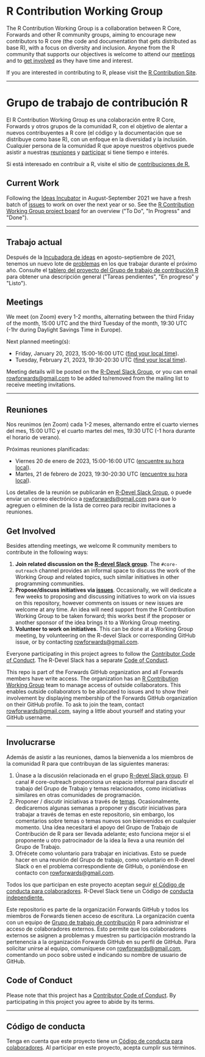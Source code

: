 # R Contribution Working Group

The R Contribution Working Group is a collaboration between R Core, Forwards and other R community groups, aiming to encourage new contributors to R core (the code and documentation that gets distributed as base R), with a focus on diversity and inclusion. Anyone from the R community that supports our objectives is welcome to attend our [meetings](#meetings) and to [get involved](#get-involved) as they have time and interest.

If you are interested in contributing to R, please visit the [R Contribution Site](https://forwards.github.io/rcontribution/).

---
# Grupo de trabajo de contribución R
El R Contribution Working Group es una colaboración entre R Core, Forwards y otros grupos de la comunidad R, con el objetivo de alentar a nuevos contribuyentes a R core (el código y la documentación que se distribuye como base R), con un enfoque en la diversidad y la inclusión. Cualquier persona de la comunidad R que apoye nuestros objetivos puede asistir a nuestras [reuniones](#meetings) y [participar](#get-involved) si tiene tiempo e interés.

Si está interesado en contribuir a R, visite el sitio de [contribuciones de R.](https://forwards.github.io/rcontribution/)

## Current Work

Following the [Ideas Incubator](ideas_incubator.md) in August-September 2021 we have a fresh batch of [issues](https://github.com/forwards/rcontribution/issues) to work on over the next year or so. See the [R Contribution Working Group project board](https://github.com/forwards/rcontribution/projects/1#card-69991106) for an overview ("To Do", "In Progress" and "Done").

---

## Trabajo actual

Después de la [Incubadora de ideas](ideas_incubator.md) en agosto-septiembre de 2021, tenemos un nuevo lote de [problemas](https://github.com/forwards/rcontribution/issues) en los que trabajar durante el próximo año. Consulte el [tablero del proyecto del Grupo de trabajo de contribución R](https://github.com/forwards/rcontribution/projects/1#card-69991106) para obtener una descripción general ("Tareas pendientes", "En progreso" y "Listo").


## Meetings

We meet (on Zoom) every 1-2 months, alternating between the third Friday of the month, 15:00 UTC and the third Tuesday of the month, 19:30 UTC (-1hr during Daylight Savings Time in Europe). 

Next planned meeting(s):
 - Friday, January 20, 2023, 15:00-16:00 UTC ([find your local time](https://arewemeetingyet.com/UTC/2023-01-20/15:00/R%20Contribution%20Working%20Group)).
 - Tuesday, February 21, 2023, 19:30-20:30 UTC ([find your local time](https://arewemeetingyet.com/UTC/2023-02-21/19:30/R%20Contribution%20Working%20Group)).

Meeting details will be posted on the [R-Devel Slack Group](https://forwards.github.io/rcontribution/slack), or you can email rowforwards@gmail.com to be added to/removed from the mailing list to receive meeting invitations.

---
## Reuniones

Nos reunimos (en Zoom) cada 1-2 meses, alternando entre el cuarto viernes del mes, 15:00 UTC y el cuarto martes del mes, 19:30 UTC (-1 hora durante el horario de verano).

Próximas reuniones planificadas:

 - Viernes 20 de enero de 2023, 15:00-16:00 UTC ([encuentre su hora local](https://arewemeetingyet.com/UTC/2023-01-20/15:00/Grupo%20de%20trabajo%20de%20contribución%20R)).
 - Martes, 21 de febrero de 2023, 19:30-20:30 UTC ([encuentre su hora local](https://arewemeetingyet.com/UTC/2023-01-21/19:30/Grupo%20de%20trabajo%20de%20contribución%20R)).

Los detalles de la reunión se publicarán en [R-Devel Slack Group](https://forwards.github.io/rcontribution/slack), o puede enviar un correo electrónico a rowforwards@gmail.com para que lo agreguen o eliminen de la lista de correo para recibir invitaciones a reuniones.

## Get Involved

Besides attending meetings, we welcome R community members to contribute in the following ways:

1. **Join related discussion on the [R-devel Slack group](https://forwards.github.io/rcontribution/slack)**. The `#core-outreach` channel provides an informal space to discuss the work of the Working Group and related topics, such similar initiatives in other programming communities.
2. **Propose/discuss initiatives via [issues](https://github.com/forwards/rcontribution/issues)**. Occasionally, we will dedicate a few weeks to proposing and discussing initiatives to work on via issues on this repository, however comments on issues or new issues are welcome at any time. An idea will need support from the R Contribution Working Group to be taken forward; this works best if the proposer or another sponsor of the idea brings it to a Working Group meeting.
3. **Volunteer to work on initiatives**. This can be done at a Working Group meeting, by volunteering on the R-devel Slack or corresponding GitHub issue, or by contacting rowforwards@gmail.com.

Everyone participating in this project agrees to follow the [Contributor Code of Conduct](https://github.com/forwards/rcontribution/blob/master/CONDUCT.md). The R-Devel Slack has a separate [Code of Conduct](https://forwards.github.io/rcontribution/slack).

This repo is part of the Forwards GitHub organization and all Forwards members have write access. The organization has an [R Contribution Working Group](https://github.com/orgs/forwards/teams/r-contribution-working-group) team to manage access of outside collaborators. This enables outside collaborators to be allocated to issues and to show their involvement by displaying membership of the Forwards GitHub organization on their GitHub profile. To ask to join the team, contact rowforwards@gmail.com, saying a little about yourself and stating your GitHub username.

---
## Involucrarse
Además de asistir a las reuniones, damos la bienvenida a los miembros de la comunidad R para que contribuyan de las siguientes maneras:

1. Únase a la discusión relacionada en el grupo [R-devel Slack group](https://forwards.github.io/rcontribution/slack). El canal # core-outreach proporciona un espacio informal para discutir el trabajo del Grupo de Trabajo y temas relacionados, como iniciativas similares en otras comunidades de programación.
2. Proponer / discutir iniciativas a través de [temas](https://github.com/forwards/rcontribution/issues). Ocasionalmente, dedicaremos algunas semanas a proponer y discutir iniciativas para trabajar a través de temas en este repositorio, sin embargo, los comentarios sobre temas o temas nuevos son bienvenidos en cualquier momento. Una idea necesitará el apoyo del Grupo de Trabajo de Contribución de R para ser llevada adelante; esto funciona mejor si el proponente u otro patrocinador de la idea la lleva a una reunión del Grupo de Trabajo.
3. Ofrécete como voluntario para trabajar en iniciativas. Esto se puede hacer en una reunión del Grupo de trabajo, como voluntario en R-devel Slack o en el problema correspondiente de GitHub, o poniéndose en contacto con rowforwards@gmail.com.

Todos los que participan en este proyecto aceptan seguir [el Código de conducta para colaboradores](https://github.com/forwards/rcontribution/blob/master/CONDUCT.md). R-Devel Slack tiene un Código de [conducta independiente.](https://forwards.github.io/rcontribution/slack)

Este repositorio es parte de la organización Forwards GitHub y todos los miembros de Forwards tienen acceso de escritura. La organización cuenta con un equipo de [Grupo de trabajo de contribución](https://github.com/orgs/forwards/teams/r-contribution-working-group) R para administrar el acceso de colaboradores externos. Esto permite que los colaboradores externos se asignen a problemas y muestren su participación mostrando la pertenencia a la organización Forwards GitHub en su perfil de GitHub. Para solicitar unirse al equipo, comuníquese con rowforwards@gmail.com, comentando un poco sobre usted e indicando su nombre de usuario de GitHub.


## Code of Conduct

Please note that this project has a [Contributor Code of Conduct](https://github.com/forwards/rcontribution/blob/master/CONDUCT.md).
By participating in this project you agree to abide by its terms.

---
## Código de conducta
Tenga en cuenta que este proyecto tiene un [Código de conducta para colaboradores](https://github.com/forwards/rcontribution/blob/master/CONDUCT.md). Al participar en este proyecto, acepta cumplir sus términos.


